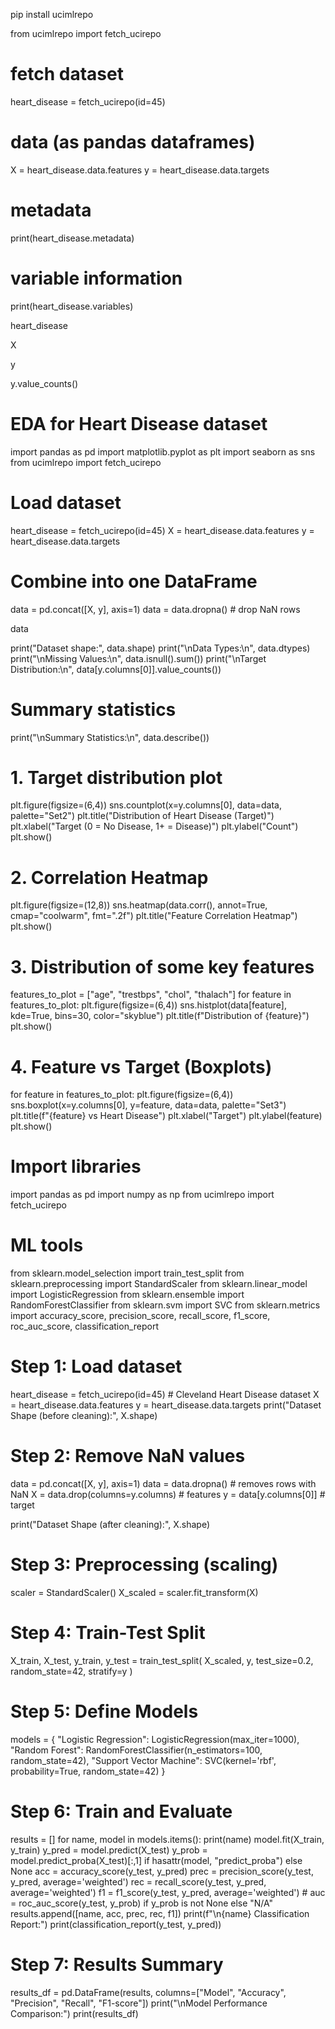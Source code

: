 pip install ucimlrepo

from ucimlrepo import fetch_ucirepo
# fetch dataset
heart_disease = fetch_ucirepo(id=45)
# data (as pandas dataframes)
X = heart_disease.data.features
y = heart_disease.data.targets
# metadata
print(heart_disease.metadata)
# variable information
print(heart_disease.variables)

heart_disease

X

y

y.value_counts()

# EDA for Heart Disease dataset
import pandas as pd
import matplotlib.pyplot as plt
import seaborn as sns
from ucimlrepo import fetch_ucirepo
# Load dataset
heart_disease = fetch_ucirepo(id=45)
X = heart_disease.data.features
y = heart_disease.data.targets
# Combine into one DataFrame
data = pd.concat([X, y], axis=1)
data = data.dropna()  # drop NaN rows

data

print("Dataset shape:", data.shape)
print("\nData Types:\n", data.dtypes)
print("\nMissing Values:\n", data.isnull().sum())
print("\nTarget Distribution:\n", data[y.columns[0]].value_counts())
# Summary statistics
print("\nSummary Statistics:\n", data.describe())

# 1. Target distribution plot
plt.figure(figsize=(6,4))
sns.countplot(x=y.columns[0], data=data, palette="Set2")
plt.title("Distribution of Heart Disease (Target)")
plt.xlabel("Target (0 = No Disease, 1+ = Disease)")
plt.ylabel("Count")
plt.show()

# 2. Correlation Heatmap
plt.figure(figsize=(12,8))
sns.heatmap(data.corr(), annot=True, cmap="coolwarm", fmt=".2f")
plt.title("Feature Correlation Heatmap")
plt.show()

# 3. Distribution of some key features
features_to_plot = ["age", "trestbps", "chol", "thalach"]
for feature in features_to_plot:
    plt.figure(figsize=(6,4))
    sns.histplot(data[feature], kde=True, bins=30, color="skyblue")
    plt.title(f"Distribution of {feature}")
    plt.show()

# 4. Feature vs Target (Boxplots)
for feature in features_to_plot:
    plt.figure(figsize=(6,4))
    sns.boxplot(x=y.columns[0], y=feature, data=data, palette="Set3")
    plt.title(f"{feature} vs Heart Disease")
    plt.xlabel("Target")
    plt.ylabel(feature)
    plt.show()

# Import libraries
import pandas as pd
import numpy as np
from ucimlrepo import fetch_ucirepo
# ML tools
from sklearn.model_selection import train_test_split
from sklearn.preprocessing import StandardScaler
from sklearn.linear_model import LogisticRegression
from sklearn.ensemble import RandomForestClassifier
from sklearn.svm import SVC
from sklearn.metrics import accuracy_score, precision_score, recall_score, f1_score, roc_auc_score, classification_report

# Step 1: Load dataset
heart_disease = fetch_ucirepo(id=45)   # Cleveland Heart Disease dataset
X = heart_disease.data.features
y = heart_disease.data.targets
print("Dataset Shape (before cleaning):", X.shape)

# Step 2: Remove NaN values
data = pd.concat([X, y], axis=1)
data = data.dropna()   # removes rows with NaN
X = data.drop(columns=y.columns)  # features
y = data[y.columns[0]]            # target

print("Dataset Shape (after cleaning):", X.shape)

# Step 3: Preprocessing (scaling)
scaler = StandardScaler()
X_scaled = scaler.fit_transform(X)

# Step 4: Train-Test Split
X_train, X_test, y_train, y_test = train_test_split(
    X_scaled, y, test_size=0.2, random_state=42, stratify=y
)

# Step 5: Define Models
models = {
    "Logistic Regression": LogisticRegression(max_iter=1000),
    "Random Forest": RandomForestClassifier(n_estimators=100, random_state=42),
    "Support Vector Machine": SVC(kernel='rbf', probability=True, random_state=42)
}

# Step 6: Train and Evaluate
results = []
for name, model in models.items():
    print(name)
    model.fit(X_train, y_train)
    y_pred = model.predict(X_test)
    y_prob = model.predict_proba(X_test)[:,1] if hasattr(model, "predict_proba") else None
    acc = accuracy_score(y_test, y_pred)
    prec = precision_score(y_test, y_pred, average='weighted')
    rec = recall_score(y_test, y_pred, average='weighted')
    f1 = f1_score(y_test, y_pred, average='weighted')
    # auc = roc_auc_score(y_test, y_prob) if y_prob is not None else "N/A"
    results.append([name, acc, prec, rec, f1])
    print(f"\n{name} Classification Report:")
    print(classification_report(y_test, y_pred))

# Step 7: Results Summary
results_df = pd.DataFrame(results, columns=["Model", "Accuracy", "Precision", "Recall", "F1-score"])
print("\nModel Performance Comparison:")
print(results_df)

